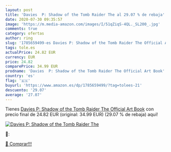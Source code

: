 ```yaml
---
layout: post
title: 'Davies  P: Shadow of the Tomb Raider The al 29.07 % de rebaja'
date: 2020-07-30 09:35:57
image: 'https://m.media-amazon.com/images/I/51qZiqS-4QL._SL200_.jpg'
comments: true
category: ofertas
author: ring
slug: '1785659499-es Davies P: Shadow of the Tomb Raider The Official Art Book'
tags: tole.es
actualPrice: 24.82 EUR
currency: EUR
price: 24.82
comparePrice: 34.99 EUR
prodname: 'Davies  P: Shadow of the Tomb Raider The Official Art Book'
country: 'es'
flag: '🇪🇸'
buyurl: 'https://www.amazon.es/dp/1785659499/?tag=tolees-21'
descuento: '29.07'
average: '27.07'
---
```


Tienes [Davies  P: Shadow of the Tomb Raider The Official Art Book](https://www.amazon.es/dp/1785659499/?tag=tolees-21) con precio final de  24.82 EUR (original: 34.99 EUR) (29.07 %  de rebaja) aqui!

[![Davies  P: Shadow of the Tomb Raider The](https://m.media-amazon.com/images/I/51qZiqS-4QL._SL200_.jpg)](https://www.amazon.es/dp/1785659499/?tag=tolees-21)

🔎:


[🛒 Comprar!!!](https://www.amazon.es/dp/1785659499/?tag=tolees-21)
